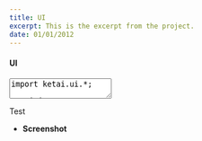 ```yaml
---
title: UI
excerpt: This is the excerpt from the project.
date: 01/01/2012
---
```

#### UI

<textarea id="code" class="codesnippet">
import ketai.ui.*;

KetaiList selectionlist;
KetaiVibrate vibe;
ArrayList<String> colorlist = new ArrayList<String>();
color backgroundcolor = color(0, 0, 0);

void setup()
{
  orientation(LANDSCAPE);
  textSize(28);
  textAlign(CENTER);
  vibe = new KetaiVibrate(this);
  colorlist.add("Black");
  colorlist.add("Red");
  colorlist.add("Green");
  colorlist.add("Blue");
  colorlist.add("Gray");
  for (int i = 0; i < 20; i++)
    colorlist.add("Stub Entry " + i);
    
  //register for key events(keyPressed currently Broken)
  //registerMethod("keyEvent", this);  
}

void draw()
{
  background(backgroundcolor);

  drawUI();
  text("click screen to change background color", width/2, height/2);
}


void mousePressed()
{
  if (mouseY < 100)
  {
    if (mouseX < width/3)
      KetaiKeyboard.toggle(this);
    else if (mouseX > width/3 && mouseX < width-(width/3))
      KetaiAlertDialog.popup(this, "Pop Up!", "this is a popup message box");
    else
      vibe.vibrate(1000);
  }
  else
    selectionlist = new KetaiList(this, colorlist);
}

void onKetaiListSelection(KetaiList klist)
{
  String selection = klist.getSelection();
  if (selection == "Black")
    backgroundcolor = color(0, 0, 0);
  else if (selection == "Red")
    backgroundcolor = color(255, 0, 0);
  else if (selection == "Green")
    backgroundcolor = color(0, 255, 0);
  else if (selection == "Blue")
    backgroundcolor = color(0, 0, 255);
  else if (selection == "Gray")
    backgroundcolor = color(128, 128, 128);
}


void drawUI()
{
  pushStyle();
  textAlign(LEFT);
  fill(0);
  stroke(255);
  rect(0, 0, width/3, 100);
  rect(width/3, 0, width/3, 100);

  rect((width/3)*2, 0, width/3, 100);

  fill(255);
  text("Keyboard", 5, 60); 
  text("PopUp", width/3 + 5, 60); 
  text("Vibrate", width/3*2 + 5, 60); 
  popStyle();
}

//use event framework temporarily
public void keyPressed() {

    if (key == ' ')
      KetaiAlertDialog.popup(this, "SPACE pressed", "You pressed the <SPACE> key!");
    else
      println(key);
}
</textarea>

Test
 * **Screenshot**
 